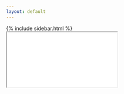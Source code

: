 ```yaml
---
layout: default
---
```


<link rel="stylesheet" href="assets/style.css">

<div class="container">
  {% include sidebar.html %}
  <main class="content">
    <iframe id="pdf-viewer" src="resources/ChatGPT4o.pdf"></iframe>
  </main>
</div>

<script src="assets/script.js"></script>
